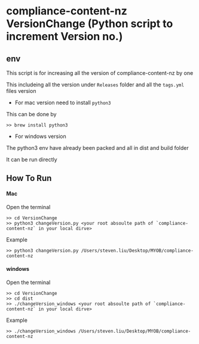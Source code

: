 # compliance-content-nz VersionChange (Python script to increment Version no.)

## env

This script is for increasing all the version of compliance-content-nz by one

This includeing all the version under `Releases` folder and all the `tags.yml` files version

* For mac version need to install `python3` 

This can be done by 

```
>> brew install python3
```

* For windows version 

The python3 env have already been packed and all in dist and build folder

It can be run directly


## How To Run


####  Mac

Open the terminal

```
>> cd VersionChange
>> python3 changeVersion.py <your root absoulte path of `compliance-content-nz` in your local dirve>
```

Example

```
>> python3 changeVersion.py /Users/steven.liu/Desktop/MYOB/compliance-content-nz
```

#### windows 

Open the terminal

```
>> cd VersionChange
>> cd dist
>> ./changeVersion_windows <your root absoulte path of `compliance-content-nz` in your local dirve>
```
Example 

```
>> ./changeVersion_windows /Users/steven.liu/Desktop/MYOB/compliance-content-nz
```



